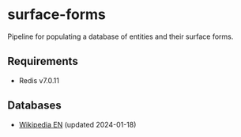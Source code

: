 # surface-forms
Pipeline for populating a database of entities and their surface forms.

## Requirements

- Redis v7.0.11

## Databases

- [Wikipedia EN](https://s3.eu-west-2.amazonaws.com/tsoru.aksw.org/surface-forms/wikipedia/en/2024-01-18/surface-forms.rdb) (updated 2024-01-18)
